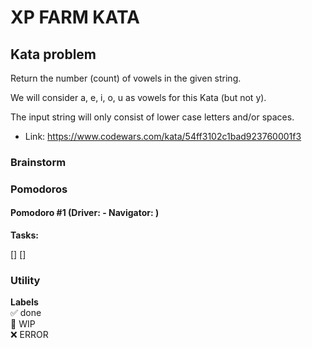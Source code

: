 # XP FARM KATA

## Kata problem

Return the number (count) of vowels in the given string.

We will consider a, e, i, o, u as vowels for this Kata (but not y).

The input string will only consist of lower case letters and/or spaces.

- Link: https://www.codewars.com/kata/54ff3102c1bad923760001f3

### Brainstorm

### Pomodoros

#### Pomodoro #1 (Driver: - Navigator: )

**Tasks:**

[]
[]

### Utility

**Labels**  
✅ done  
🚧 WIP  
❌ ERROR

